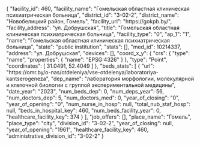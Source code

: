 {
    "facility_id": 460,
    "facility_name": "Гомельская областная клиническая психиатрическая больница",
    "district_id": "3-02-2",
    "district_name": "Новобелицкий район, Гомель",
    "facility_url": "https:\/\/gokpb.by\/",
    "facility_address": "ул. Добрушская",
    "title": "Гомельская областная клиническая психиатрическая больница",
    "facility_type": "0",
    "ap_1": "1",
    "name": "Гомельская областная клиническая психиатрическая больница",
    "state": "public institution",
    "stats": [],
    "med_id": 10214337,
    "address": "ул. Добрушская",
    "devices": [],
    "coord_x_y": {
        "crs": {
            "type": "name",
            "properties": {
                "name": "EPSG:4326"
            }
        },
        "type": "Point",
        "coordinates": [
            31.0491,
            52.4049
        ]
    },
    "beds_stats": [
        {
            "url": "https:\/\/omr.by\/o-nas\/otdeleniya\/vse-otdelenya\/laboratoriya-kantserogeneza",
            "dep_name": "лаборатория морфологии, молекулярной и клеточной биологии с группой экспериментальной медицины",
            "date_year": "2023",
            "num_beds_dep": 0,
            "num_deps_year": 56,
            "num_doctors_dep": 5,
            "num_doctors_med": 0,
            "year_of_closing": "0",
            "year_of_opening": "0",
            "num_nurse_in_hosp": null,
            "total_nub_staf_hosp": null,
            "beds_in_hospital_key": 460,
            "num_beds_facility_year": 0,
            "healthcare_facility_key": 374
        }
    ],
    "job_offers": [],
    "place_name": "Гомель",
    "place_type": "city",
    "division_id": "3-02-2",
    "year_of_closing": null,
    "year_of_opening": "1961",
    "healthcare_facility_key": 460,
    "administrative_division_id": "3-02-2"
}